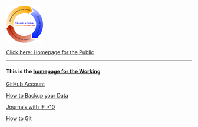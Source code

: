 <img src = "./media/lablogo.png" alt = "lab_logo" title="lab logo" width="100">

[Click here: Homepage for the Public](http://stimulating-plasticity.org/)
<hr />

#### This is the [homepage for the Working](https://translationalneurosurgery.github.io)



[GitHub Account](https://github.com/translationalneurosurgery)

[How to Backup your Data](./nas_manual.md)

[Journals with IF >10](./JIFrank.md)

[How to Git](./howtogit.md)
